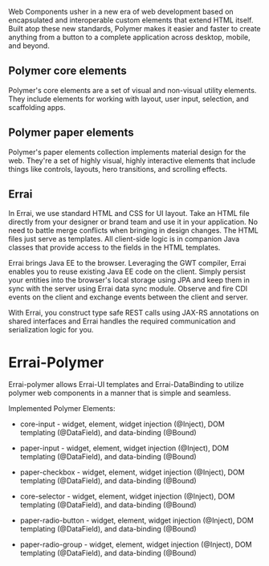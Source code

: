
Web Components usher in a new era of web development based on encapsulated and interoperable custom elements that extend HTML itself. Built atop these new standards, Polymer makes it easier and faster to create anything from a button to a complete application across desktop, mobile, and beyond.

Polymer core elements
-----------------------
Polymer's core elements are a set of visual and non-visual utility elements. They include elements for working with layout, user input, selection, and scaffolding apps.

Polymer paper elements
------------------------
Polymer's paper elements collection implements material design for the web. They're a set of highly visual, highly interactive elements that include things like controls, layouts, hero transitions, and scrolling effects.

Errai
------
In Errai, we use standard HTML and CSS for UI layout. Take an HTML file directly from your designer or brand team and use it in your application. No need to battle merge conflicts when bringing in design changes. The HTML files just serve as templates. All client-side logic is in companion Java classes that provide access to the fields in the HTML templates.

Errai brings Java EE to the browser. Leveraging the GWT compiler, Errai enables you to reuse existing Java EE code on the client. Simply persist your entities into the browser's local storage using JPA and keep them in sync with the server using Errai data sync module. Observe and fire CDI events on the client and exchange events between the client and server.

With Errai, you construct type safe REST calls using JAX-RS annotations on shared interfaces and Errai handles the required communication and serialization logic for you.

Errai-Polymer
=============
Errai-polymer allows Errai-UI templates and Errai-DataBinding to utilize polymer web components in a manner that is simple and seamless.

Implemented Polymer Elements:
* core-input - widget, element, widget injection (@Inject), DOM templating (@DataField), and data-binding (@Bound)

* paper-input - widget, element, widget injection (@Inject), DOM templating (@DataField), and data-binding (@Bound)

* paper-checkbox - widget, element, widget injection (@Inject), DOM templating (@DataField), and data-binding (@Bound)

* core-selector - widget, element, widget injection (@Inject), DOM templating (@DataField), and data-binding (@Bound)

* paper-radio-button - widget, element, widget injection (@Inject), DOM templating (@DataField), and data-binding (@Bound)

* paper-radio-group - widget, element, widget injection (@Inject), DOM templating (@DataField), and data-binding (@Bound)